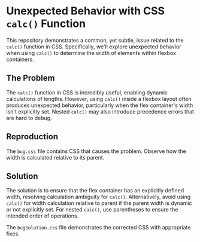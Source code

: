 # Unexpected Behavior with CSS `calc()` Function

This repository demonstrates a common, yet subtle, issue related to the `calc()` function in CSS. Specifically, we'll explore unexpected behavior when using `calc()` to determine the width of elements within flexbox containers.

## The Problem

The `calc()` function in CSS is incredibly useful, enabling dynamic calculations of lengths. However, using `calc()` inside a flexbox layout often produces unexpected behavior, particularly when the flex container's width isn't explicitly set.  Nested `calc()` may also introduce precedence errors that are hard to debug.

## Reproduction

The `bug.css` file contains CSS that causes the problem. Observe how the width is calculated relative to its parent. 

## Solution

The solution is to ensure that the flex container has an explicitly defined width, resolving calculation ambiguity for `calc()`.   Alternatively, avoid using `calc()` for width calculation relative to parent if the parent width is dynamic or not explicitly set.  For nested `calc()`, use parentheses to ensure the intended order of operations.

The `bugSolution.css` file demonstrates the corrected CSS with appropriate fixes.